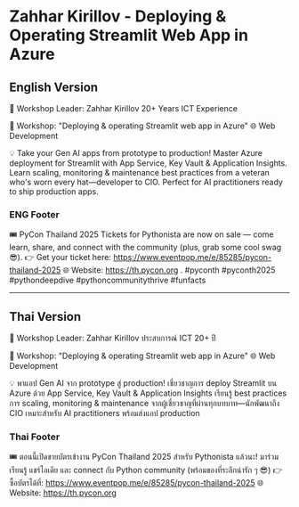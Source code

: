 # Zahhar Kirillov - Deploying & Operating Streamlit Web App in Azure

## English Version

🎤 Workshop Leader: Zahhar Kirillov
20+ Years ICT Experience

📌 Workshop: "Deploying & operating Streamlit web app in Azure"
🌐 Web Development

💡 Take your Gen AI apps from prototype to production! Master Azure deployment for Streamlit with App Service, Key Vault & Application Insights. Learn scaling, monitoring & maintenance best practices from a veteran who's worn every hat—developer to CIO. Perfect for AI practitioners ready to ship production apps.

### ENG Footer

🎟️ PyCon Thailand 2025 Tickets for Pythonista are now on sale — come learn, share, and connect with the community (plus, grab some cool swag 😎).
👉 Get your ticket here: https://www.eventpop.me/e/85285/pycon-thailand-2025
🌐 Website: https://th.pycon.org 
.
#pyconth #pyconth2025 #pythondeepdive #pythoncommunitythrive #funfacts

---

## Thai Version

🎤 Workshop Leader: Zahhar Kirillov
ประสบการณ์ ICT 20+ ปี

📌 Workshop: "Deploying & operating Streamlit web app in Azure"
🌐 Web Development

💡 พาแอป Gen AI จาก prototype สู่ production! เชี่ยวชาญการ deploy Streamlit บน Azure ด้วย App Service, Key Vault & Application Insights เรียนรู้ best practices การ scaling, monitoring & maintenance จากผู้เชี่ยวชาญที่ผ่านทุกบทบาท—นักพัฒนาถึง CIO เหมาะสำหรับ AI practitioners พร้อมส่งแอป production

### Thai Footer
🎟️ ตอนนี้เปิดขายบัตรเข้างาน PyCon Thailand 2025 สำหรับ Pythonista แล้วนะ!
มาร่วมเรียนรู้ แชร์ไอเดีย และ connect กับ Python community (พร้อมของที่ระลึกน่ารัก ๆ 😎)
👉 ซื้อบัตรได้ที่: https://www.eventpop.me/e/85285/pycon-thailand-2025
🌐 Website: https://th.pycon.org